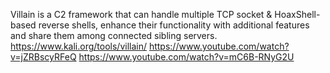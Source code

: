 Villain is a C2 framework that can handle multiple TCP socket & HoaxShell-based reverse shells, enhance their functionality with additional features and share them among connected sibling servers.
https://www.kali.org/tools/villain/
https://www.youtube.com/watch?v=jZRBscyRFeQ
https://www.youtube.com/watch?v=mC6B-RNyG2U